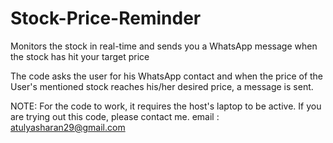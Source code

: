 # Stock-Price-Reminder
Monitors the stock in real-time and sends you a WhatsApp message when the stock has hit your target price

The code asks the user for his WhatsApp contact and when the price of the User's mentioned stock reaches his/her desired price, a message is sent. 

NOTE: For the code to work, it requires the host's laptop to be active. If you are trying out this code, please contact me.
email : atulyasharan29@gmail.com
